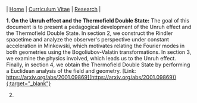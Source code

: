 | [Home](/index.md) | [Curriculum Vitae](/CurriculumVitae.md) | [Research](/Research.md) |

**1. On the Unruh effect and the Thermofield Double State:** The goal of this document is to present a pedagogical development of the Unruh effect and the Thermofield Double State. In section 2, we construct the Rindler spacetime and analyze the observer's perspective under constant acceleration in Minkowski, which motivates relating the Fourier modes in both geometries using the Bogoliubov-Valatin transformations. In section 3, we examine the physics involved, which leads us to the Unruh effect. Finally, in section 4, we obtain the Thermofield Double State by performing a Euclidean analysis of the field and geometry. [Link: https://arxiv.org/abs/2001.09869](https://arxiv.org/abs/2001.09869)){:target="_blank"}

2. 
